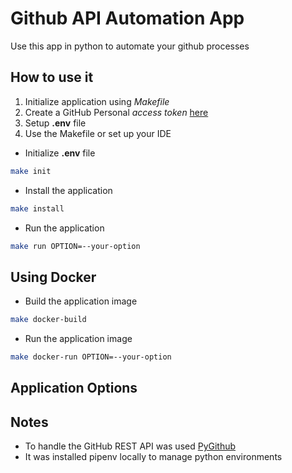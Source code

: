 # Github API Automation App

Use this app in python to automate your github processes

## How to use it

1. Initialize application using *Makefile*
2. Create a GitHub Personal *access token* [here](https://github.com/settings/tokens)
3. Setup **.env** file
4. Use the Makefile or set up your IDE

- Initialize **.env** file

```bash
make init
```

- Install the application

```bash
make install
```

- Run the application

```bash
make run OPTION=--your-option
```

## Using Docker

- Build the application image

```bash
make docker-build
```

- Run the application image

```bash
make docker-run OPTION=--your-option
```

## Application Options

## Notes

- To handle the GitHub REST API was used [PyGithub](https://github.com/PyGithub/PyGithub)
- It was installed pipenv locally to manage python environments
